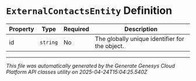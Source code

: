 # `ExternalContactsEntity` Definition

| Property | Type | Required | Description |
|----------|------|----------|-------------|
| id | `string` | No | The globally unique identifier for the object. |

---

*This file was automatically generated by the Generate Genesys Cloud Platform API classes utility on 2025-04-24T15:04:25.540Z*
